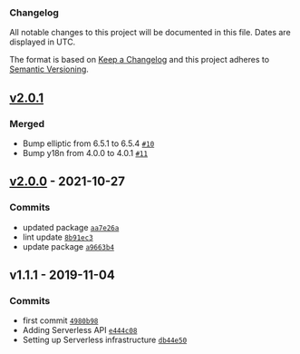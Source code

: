 ### Changelog

All notable changes to this project will be documented in this file. Dates are displayed in UTC.

The format is based on [Keep a Changelog](https://keepachangelog.com/en/1.0.0/)
and this project adheres to [Semantic Versioning](https://semver.org/spec/v2.0.0.html).

## [v2.0.1](https://github.com/loloDawit/serverless-stack-api/compare/v2.0.0...v2.0.1)

### Merged

- Bump elliptic from 6.5.1 to 6.5.4 [`#10`](https://github.com/loloDawit/serverless-stack-api/pull/10)
- Bump y18n from 4.0.0 to 4.0.1 [`#11`](https://github.com/loloDawit/serverless-stack-api/pull/11)

## [v2.0.0](https://github.com/loloDawit/serverless-stack-api/compare/v1.1.1...v2.0.0) - 2021-10-27

### Commits

- updated package [`aa7e26a`](https://github.com/loloDawit/serverless-stack-api/commit/aa7e26abc7bf345222b2e4527a392332ff83c83c)
- lint update [`8b91ec3`](https://github.com/loloDawit/serverless-stack-api/commit/8b91ec3aff7d045d9bbc59753c76f95c45d0a69d)
- update package [`a9663b4`](https://github.com/loloDawit/serverless-stack-api/commit/a9663b42ff32987c56fed99cc2521682342c7f06)

## v1.1.1 - 2019-11-04

### Commits

- first commit [`4980b98`](https://github.com/loloDawit/serverless-stack-api/commit/4980b98bfb814f3e33d3167d510cd9d3f8c102f1)
- Adding Serverless API [`e444c08`](https://github.com/loloDawit/serverless-stack-api/commit/e444c08163e5726c1b2afebdd676aaeaa931659a)
- Setting up Serverless infrastructure [`db44e50`](https://github.com/loloDawit/serverless-stack-api/commit/db44e50329a4c7f1d884d43dd8bdb8296deffa2f)
